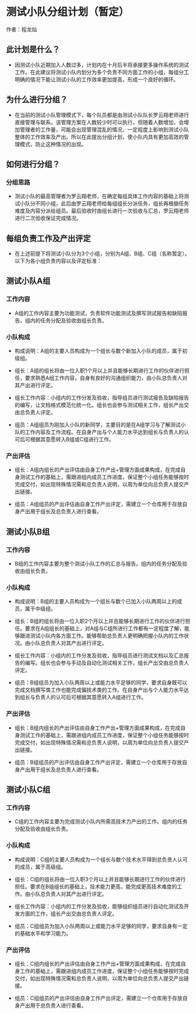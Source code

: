 # 测试小队分组计划（暂定）

作者：程龙灿

## 此计划是什么？
- 因测试小队近期加入人数过多，计划内在十月后半将承接更多操作系统的测试工作。在此建议将测试小队内划分为多个负责不同方面工作的小组，每组分工明确的情况下能让测试小队的工作效率更加提高，形成一个良好的循环。

## 为什么进行分组？

- 在当前的测试小队管理模式下，每个队员都是由测试小队队长罗云翔老师进行直接管理与联系。该管理方案在人数较少时可以执行，但随着人数增加，会增加管理者的工作量，可能会出现管理混乱的情况，一定程度上影响到测试小队整体的工作效率及产出。所以在此提出分组计划，使小队内具有更加高效的管理模式，防止这种情况的出现。

## 如何进行分组？

### 分组思路
- 测试小队的最高管理者为罗云翔老师，在确定每组具体工作内容的基础上将测试小队分不同小组，此后由罗云翔老师给每组组长分派任务，组长再根据任务难度及内容分派给组员。最后验收时由组长进行一次验收与汇总，罗云翔老师进行二次验收保证完成情况。

## 每组负责工作及产出评定
- 在上述前提下将测试小队分为3个小组，分别为A组、B组、C组（名称暂定）。以下为各小组负责内容以及评定标准：

## 测试小队A组
### 工作内容
- A组的工作内容主要为功能测试，负责软件功能测试及撰写测试报告和缺陷报告。组内的任务分配及验收由组长负责。
### 小队构成
- 构成说明：A组的主要人员构成为一个组长与数个新加入小队的成员，属于初级组。

- 组长：A组的组长将由一位入职1个月以上并且能够长期进行工作的伙伴进行担任，要求熟悉A组工作内容，自身有良好的沟通组织能力，由小队总负责人对其产出进行评定。

- 组长工作内容：小组内的工作分发及验收，指导组员进行测试报告及缺陷报告的编写，让文档格式模范化统一化。组长也会参与测试相关工作，组长产出交由总负责人评定。

- 组员：A组组员为刚加入小队的新同学，主要目的是在A组学习与了解测试小队的工作内容及工作流程。在自身产出与个人能力水平达到组长与负责人的认可后可根据其意愿转入B组或C组进行工作。

### 产出评估
- 组长：A组内组长的产出评估由自身工作产出+管理方面成果构成，在完成自身测试工作的基础上，需跟进组内成员工作进度，保证整个小组任务能够按时完成交付，如出现特殊情况需和总负责人说明，以周为单位向总负责人提交产出链接。

- 组员：A组组员的产出评估由自身工作产出评定，需建立一个仓库用于存放自身产出用于组长及总负责人进行查看。

## 测试小队B组
### 工作内容
- B组的工作内容主要为整个测试小队工作的汇总与报告。组内的任务分配及验收由组长负责。
### 小队构成
- 构成说明：B组的主要人员构成为一个组长与数个已加入小队两周以上的成员，属于中级组。

- 组长：B组的组长将由一位入职2个月以上并且能够长期进行工作的伙伴进行担任。要求在A组组长的基础上，对A组与C组所进行工作都有一定程度了解，能够跟进测试小队内各方面工作。能够帮助总负责人更明确把握小队内的工作状况。由小队总负责人对其产出进行评定。

- 组长工作内容：小组内的工作分发及验收，指导组员进行测试文档以及汇总报告的编写。组长也会参与手动及自动化测试相关工作，组长产出交由总负责人评定。

- 组员：B组组员为加入小队两周以上或能力水平足够的同学，要求自身既可以完成文档撰写类工作也能完成偏技术类的工作。在自身产出与个人能力水平达到组长与负责人的认可后可根据其意愿转入A组进行工作。

### 产出评估
- 组长：B组内组长的产出评估由自身工作产出+管理方面成果构成，在完成自身测试工作的基础上，需跟进组内成员工作进度，保证整个小组任务能够按时完成交付，如出现特殊情况需和总负责人说明，以周为单位向总负责人提交产出链接。

- 组员：B组组员的产出评估由自身工作产出评定，需建立一个仓库用于存放自身产出用于组长及总负责人进行查看。

## 测试小队C组
### 工作内容
- C组的工作内容主要为完成测试小队内所需高技术力产出的工作。组内的任务分配及验收由组长负责。
### 小队构成
- 构成说明：C组的主要人员构成为一个组长与数个技术水平得到总负责人认可的成员，属于高级组。

- 组长：C组的组长将由一位入职3个月以上并且能够长期进行工作的伙伴进行担任。要求在B组组长的基础上，技术能力更高，能完成更高技术难度的工作。由小队总负责人对其产出进行评定。

- 组长工作内容：小组内的工作分发及验收，能够组织组员进行自动化测试及开发方面的工作，组长产出交由总负责人评定。

- 组员：C组组员为加入小队两周以上或能力水平足够的同学，要求自身有一定的基础水平和学习能力。

### 产出评估
- 组长：C组内组长的产出评估由自身工作产出+管理方面成果构成，在完成自身工作的基础上，需跟进组内成员工作进度，保证整个小组任务能够按时完成交付，如出现特殊情况需和总负责人说明，以周为单位向总负责人提交产出链接。

- 组员：C组组员的产出评估由自身工作产出评定，需建立一个仓库用于存放自身产出用于总负责人进行查看。


